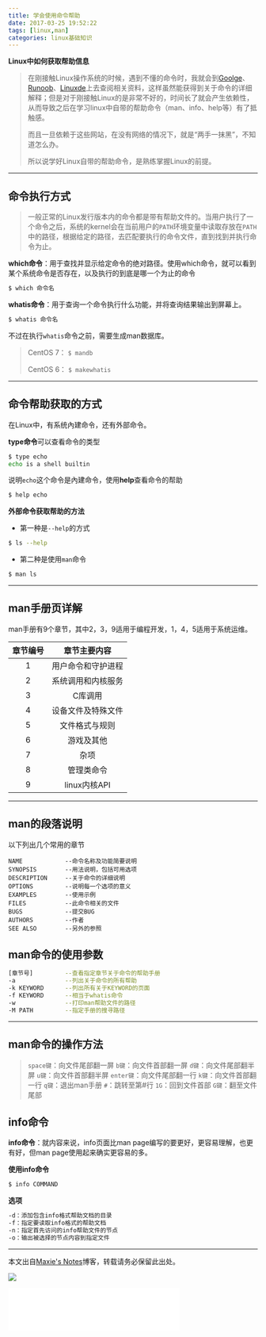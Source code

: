 ```yaml
---
title: 学会使用命令帮助
date: 2017-03-25 19:52:22
tags: [linux,man]
categories: linux基础知识
---
```


**Linux中如何获取帮助信息**

> 在刚接触Linux操作系统的时候，遇到不懂的命令时，我就会到[Goolge](https://www.google.com.hk)、[Runoob](http://www.runoob.com/linux/linux-command-manual.html)、[Linuxde](http://man.linuxde.net/)上去查阅相关资料，这样虽然能获得到关于命令的详细解释；但是对于刚接触Linux的是非常不好的，时间长了就会产生依赖性，从而导致之后在学习linux中自带的帮助命令（man、info、help等）有了抵触感。
> 
> 而且一旦依赖于这些网站，在没有网络的情况下，就是“两手一抹黑”，不知道怎么办。
> 
> 所以说学好Linux自带的帮助命令，是熟练掌握Linux的前提。

<!-- more -->


-------

## 命令执行方式

>一般正常的Linux发行版本内的命令都是带有帮助文件的。当用户执行了一个命令之后，系统的kernel会在当前用户的`PATH`环境变量中读取存放在`PATH`中的路径，根据给定的路径，去匹配要执行的命令文件，直到找到并执行命令为止。

**which命令**：用于查找并显示给定命令的绝对路径。使用which命令，就可以看到某个系统命令是否存在，以及执行的到底是哪一个为止的命令


```bash
$ which 命令名
```


**whatis命令**：用于查询一个命令执行什么功能，并将查询结果输出到屏幕上。

```bash
$ whatis 命令名
```

不过在执行`whatis`命令之前，需要生成man数据库。
> CentOS 7：
> `$ mandb`
> 
> CentOS 6：
> `$ makewhatis` 


-------

## 命令帮助获取的方式
    
在Linux中，有系统內建命令，还有外部命令。

**type命令**可以查看命令的类型

```bash
$ type echo
echo is a shell builtin
```

说明`echo`这个命令是內建命令，使用**help**查看命令的帮助

```bash
$ help echo
```

**外部命令获取帮助的方法**

* 第一种是`--help`的方式

```bash
$ ls --help
```

* 第二种是使用`man`命令

```bash
$ man ls
```

-------

## man手册页详解


man手册有9个章节，其中2，3，9适用于编程开发，1，4，5适用于系统运维。


| 章节编号 | 章节主要内容 |
| :-:| :-: |
| 1 | 用户命令和守护进程 |
| 2 | 系统调用和内核服务 |
| 3 | C库调用 |
| 4 | 设备文件及特殊文件 |
| 5 | 文件格式与规则 |
| 6 | 游戏及其他 |
| 7 | 杂项 |
| 8 | 管理类命令 |
| 9 | linux内核API |


-------

## man的段落说明

以下列出几个常用的章节


```
NAME            --命令名称及功能简要说明
SYNOPSIS        --用法说明，包括可用选项
DESCRIPTION     --关于命令的详细说明
OPTIONS         --说明每一个选项的意义
EXAMPLES        --使用示例
FILES           --此命令相关的文件
BUGS            --提交BUG
AUTHORS         --作者
SEE ALSO        --另外的参照
```

## man命令的使用参数

```bash
[章节号]         --查看指定章节关于命令的帮助手册
-a              --列出关于命令的所有帮助
-k KEYWORD      --列出所有关于KEYWORD的页面
-f KEYWORD      --相当于whatis命令
-w              --打印man帮助文件的路径
-M PATH         --指定手册的搜寻路径
```

-------

## man命令的操作方法

> `space键`：向文件尾部翻一屏
> `b键`：向文件首部翻一屏
> `d键`：向文件尾部翻半屏
> `u键`：向文件首部翻半屏
> `enter键`：向文件尾部翻一行
> `k键`：向文件首部翻一行
> `q键`：退出man手册
> `#`：跳转至第#行
> `1G`：回到文件首部
> `G键`：翻至文件尾部



## info命令

**info命令**：就内容来说，info页面比man page编写的要更好，更容易理解，也更有好，但man page使用起来确实更容易的多。

**使用info命令**

```bash
$ info COMMAND
```

**选项**

```bash
-d：添加包含info格式帮助文档的目录
-f：指定要读取info格式的帮助文档
-n：指定首先访问的info帮助文件的节点
-o：输出被选择的节点内容到指定文件
```



-------

本文出自[Maxie's Notes](http://maxiecloud.com)博客，转载请务必保留此出处。

![](https://ww1.sinaimg.cn/large/006tNbRwly1fdzc80odsuj30gn0ilq5m.jpg)

<iframe frameborder="no" border="0" marginwidth="0" marginheight="0" width=346 height=86 src="//music.163.com/outchain/player?type=2&id=29732659&auto=0&height=66"></iframe>

<!--author：maxie（马驰原）-->
<!--QQ：17045930-->


